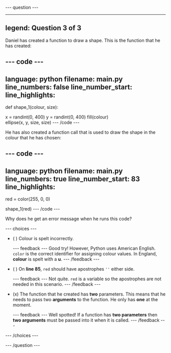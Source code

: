 
--- question ---

---
legend: Question 3 of 3
---

Daniel has created a function to draw a shape. This is the function that he has created:

--- code ---
---
language: python
filename: main.py
line_numbers: false
line_number_start: 
line_highlights: 
---
def shape_1(colour, size):
  
  x = randint(0, 400)
  y = randint(0, 400)
  fill(colour)   
  ellipse(x, y, size, size)
--- /code ---

He has also created a function call that is used to draw the shape in the colour that he has chosen:

--- code ---
---
language: python
filename: main.py
line_numbers: true
line_number_start: 83
line_highlights: 
---
red = color(255, 0, 0)

shape_1(red)
--- /code ---

Why does he get an error message when he runs this code?

--- choices ---

- ( ) 
Colour is spelt incorrectly. 

  --- feedback ---
Good try! However, Python uses American English. `color` is the correct identifier for assigning colour values. In England, **colour** is spelt with a **u**. 
  --- /feedback ---

- ( ) 
On **line 85**, `red` should have apostrophes `''` either side. 

  --- feedback ---
Not quite. `red` is a variable so the apostrophes are not needed in this scenario. 
  --- /feedback ---

- (x) 
The function that he created has **two** parameters. This means that he needs to pass two **arguments** to the function. He only has **one** at the moment. 

  --- feedback ---
Well spotted! If a function has **two parameters** then **two arguments** must be passed into it when it is called. 
  --- /feedback ---

--- /choices ---

--- /question ---

